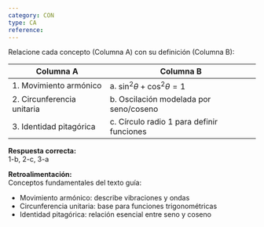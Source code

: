 ```yaml
---
category: CON
type: CA
reference:
---
```


Relacione cada concepto (Columna A) con su definición (Columna B):

| Columna A               | Columna B                          |
|-------------------------|------------------------------------|
| 1. Movimiento armónico  | a. $\sin^2\theta + \cos^2\theta = 1$ |
| 2. Circunferencia unitaria | b. Oscilación modelada por seno/coseno |
| 3. Identidad pitagórica | c. Círculo radio 1 para definir funciones |

**Respuesta correcta:**  
1-b, 2-c, 3-a

**Retroalimentación:**  
Conceptos fundamentales del texto guía:
- Movimiento armónico: describe vibraciones y ondas
- Circunferencia unitaria: base para funciones trigonométricas  
- Identidad pitagórica: relación esencial entre seno y coseno
